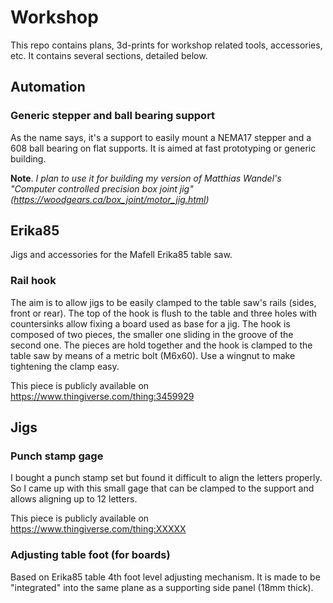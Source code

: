# Workshop

This repo contains plans, 3d-prints for workshop related tools, accessories, etc. It contains several sections, detailed below.




## Automation


### Generic stepper and ball bearing support

As the name says, it's a support to easily mount a NEMA17 stepper and a 608 ball bearing on flat supports. It is aimed at fast prototyping or generic building. 

**Note**. *I plan to use it for building my version of Matthias Wandel's "Computer controlled precision box joint jig" (https://woodgears.ca/box_joint/motor_jig.html)*




## Erika85


Jigs and accessories for the Mafell Erika85 table saw.

### Rail hook

The aim is to allow jigs to be easily clamped to the table saw's rails (sides, front or rear). The top of the hook is flush to the table and three holes with countersinks allow fixing a board used as base for a jig.
The hook is composed of two pieces, the smaller one sliding in the groove of the second one. The pieces are hold together and the hook is clamped to the table saw by means of a metric bolt (M6x60). Use a wingnut to make tightening the clamp easy. 

This piece is publicly available on https://www.thingiverse.com/thing:3459929




## Jigs


### Punch stamp gage

I bought a punch stamp set but found it difficult to align the letters properly. So I came up with this small gage that can be clamped to the support and allows aligning up to 12 letters.

This piece is publicly available on https://www.thingiverse.com/thing:XXXXX


### Adjusting table foot (for boards)

Based on Erika85 table 4th foot level adjusting mechanism. It is made to be "integrated" into the same plane as a supporting side panel (18mm thick).
